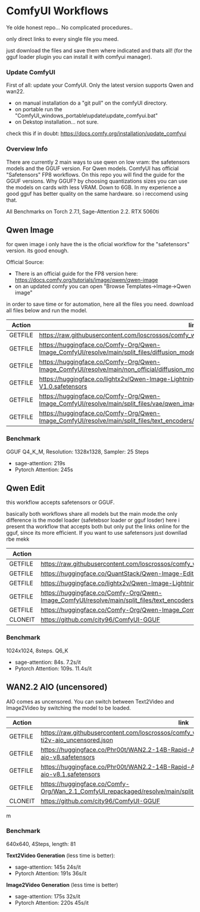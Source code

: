 # ComfyUI Workflows

Ye olde honest repo... No complicated procedures..

only direct links to every single file you meed.

just download the files and save them where indicated and thats all!
(for the gguf loader plugin you can install it with comfyui manager).


### Update ComfyUI

First of all: update your ComfyUI. Only the latest version supports Qwen and wan22.

- on manual installation do a "git pull" on the comfyUI directory.
- on portable run the "ComfyUI_windows_portable\update\update_comfyui.bat"
- on Dekstop installation... not sure.

check this if in doubt: https://docs.comfy.org/installation/update_comfyui

### Overview Info

There are currently 2 main ways to use qwen on low vram: the safetensors models and the GGUF version.
For Qwen models. ComfyUI has official "Safetensors" FP8 workflows. On this repo you will find the guide for the GGUF versions. Why GGUF? by choosing quantizations sizes you can use the models on cards with less VRAM. Down to 6GB.
In my experience a good gguf has better quality on the same hardware. so i reccomend using that.

All Benchmarks on Torch 2.7.1, Sage-Attention 2.2. RTX 5060ti

## Qwen Image


for qwen image i only have the is the oficial workflow for the "safetensors" version. its good enough.


Official Source:
- There is an official guide for the FP8 version here: https://docs.comfy.org/tutorials/image/qwen/qwen-image 
- on an updated comfy you can open "Browse Templates->Image->Qwen image"


in order to save time or for automation, here all the files you need. download all files below and run the model.


Action  | link                                                                                                                              | save to
---     |---                                                                                                                                | ---
GETFILE | https://raw.githubusercontent.com/loscrossos/comfy_workflows/refs/heads/main/comfy_wf_qwen_image.json   | ComfyUI/user/default/workflows
GETFILE | https://huggingface.co/Comfy-Org/Qwen-Image_ComfyUI/resolve/main/split_files/diffusion_models/qwen_image_fp8_e4m3fn.safetensors  | ComfyUI/models/diffusion_models/
GETFILE | https://huggingface.co/Comfy-Org/Qwen-Image_ComfyUI/resolve/main/non_official/diffusion_models/qwen_image_distill_full_fp8_e4m3fn.safetensors | ComfyUI/models/diffusion_models/
GETFILE | https://huggingface.co/lightx2v/Qwen-Image-Lightning/resolve/main/Qwen-Image-Lightning-8steps-V1.0.safetensors  | ComfyUI/models/loras
GETFILE | https://huggingface.co/Comfy-Org/Qwen-Image_ComfyUI/resolve/main/split_files/vae/qwen_image_vae.safetensors | ComfyUI/models/vae
GETFILE | https://huggingface.co/Comfy-Org/Qwen-Image_ComfyUI/resolve/main/split_files/text_encoders/qwen_2.5_vl_7b_fp8_scaled.safetensors | ComfyUI/models/text_encoders




### Benchmark
GGUF Q4_K_M, Resolution: 1328x1328, Sampler: 25 Steps
- sage-attention: 219s
- Pytorch Attention: 245s







## Qwen Edit

this workflow accepts safetensors or GGUF. 

basically both workflows share all models but the main mode.the only difference is the model loader (safetebsor loader or gguf losder)
here i present tha workflow that accepts both but  only put the links online for the gguf, since its more efficient.
If you want to use safetensors just downllad rbe mekk

Action  | link                                                                                                                              | save to
---     |---                                                                                                                                | ---
GETFILE | https://raw.githubusercontent.com/loscrossos/comfy_workflows/refs/heads/main/comfy_wf_qwen_edit_safetensorGGUF.json               |ComfyUI/user/default/workflows
GETFILE | https://huggingface.co/QuantStack/Qwen-Image-Edit-GGUF/resolve/main/Qwen_Image_Edit-Q6_K.gguf                                     |ComfyUI/models/unet
GETFILE | https://huggingface.co/lightx2v/Qwen-Image-Lightning/resolve/main/Qwen-Image-Lightning-8steps-V1.0.safetensors                    |ComfyUI/models/loras
GETFILE | https://huggingface.co/Comfy-Org/Qwen-Image_ComfyUI/resolve/main/split_files/text_encoders/qwen_2.5_vl_7b_fp8_scaled.safetensors  |ComfyUI/models/text_encoders
GETFILE | https://huggingface.co/Comfy-Org/Qwen-Image_ComfyUI/resolve/main/split_files/vae/qwen_image_vae.safetensors  	                    |ComfyUI/models/vae  
CLONEIT | https://github.com/city96/ComfyUI-GGUF                                                                                            |ComfyUI/custom_nodes 
 

### Benchmark

1024x1024, 8steps. Q6_K
- sage-attention:   84s. 7.2s/it
- Pytorch Attention: 109s. 11.4s/it



## WAN2.2 AIO (uncensored)

AIO comes as uncensored.
You can switch between Text2Video and Image2Video by switching the model to be loaded.

Action  | link                                                                                                                              | save to
---     |---                                                                                                                                | ---
GETFILE |https://raw.githubusercontent.com/loscrossos/comfy_workflows/refs/heads/main/comfy_wf_wan2.2-ti2v-aio_uncensored.json | ComfyUI/user/default/workflows
GETFILE |https://huggingface.co/Phr00t/WAN2.2-14B-Rapid-AllInOne/resolve/main/v8/wan2.2-i2v-rapid-aio-v8.safetensors | ComfyUI/models/checkpoints/
GETFILE |https://huggingface.co/Phr00t/WAN2.2-14B-Rapid-AllInOne/resolve/main/v8/wan2.2-t2v-rapid-aio-v8.1.safetensors | ComfyUI/models/checkpoints/
GETFILE |https://huggingface.co/Comfy-Org/Wan_2.1_ComfyUI_repackaged/resolve/main/split_files/clip_vision/clip_vision_h.safetensors | core_rope/models/
CLONEIT |https://github.com/city96/ComfyUI-GGUF | ComfyUI/custom_nodes
m

### Benchmark
640x640, 4Steps, length: 81

**Text2Video Generation** (less time is better):
- sage-attention: 145s 24s/it
- Pytorch Attention: 191s 36s/it

**Image2Video Generation** (less time is better)
- sage-attention: 175s 32s/it
- Pytorch Attention: 220s  45s/it